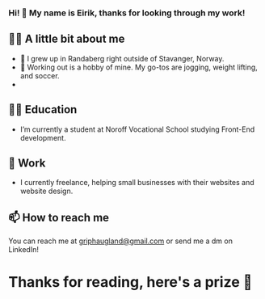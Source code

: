 ### Hi! 👋 My name is Eirik, thanks for looking through my work!

 ## 👱‍♂️ A little bit about me 
- 🌱 I grew up in Randaberg right outside of Stavanger, Norway. 
- 🏃 Working out is a hobby of mine. My go-tos are jogging, weight lifting, and soccer.
- 

## 👨‍🎓 Education 
- I’m currently a student at Noroff Vocational School studying Front-End development.


## 💼 Work 
- I currently freelance, helping small businesses with their websites and website design.

## 📫 How to reach me 
You can reach me at
griphaugland@gmail.com
or send me a dm on LinkedIn!

# Thanks for reading, here's a prize 🏅

